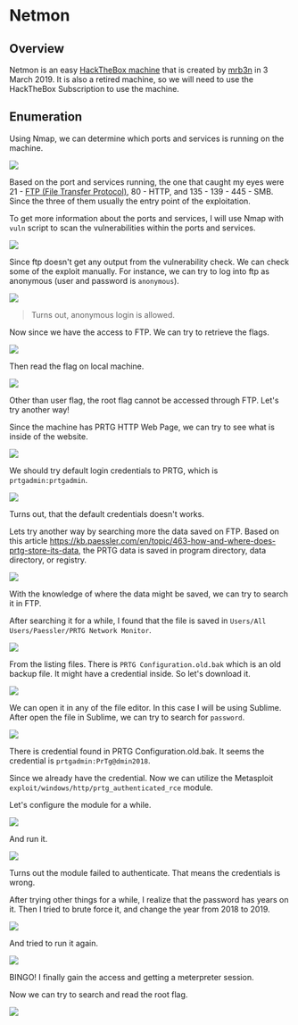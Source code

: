 # Netmon

## Overview

Netmon is an easy [HackTheBox machine](https://app.hackthebox.com/machines/Jerry) that is created by [mrb3n](https://app.hackthebox.com/users/2984) in 3 March 2019. It is also a retired machine, so we will need to use the HackTheBox Subscription to use the machine.

## Enumeration

Using Nmap, we can determine which ports and services is running on the machine.

![](Images/InitialScan.png)

Based on the port and services running, the one that caught my eyes were 21 - [FTP (File Transfer Protocol)](https://www.hostinger.com/tutorials/what-is-ftp), 80 - HTTP, and 135 - 139 - 445 - SMB. Since the three of them usually the entry point of the exploitation.

To get more information about the ports and services, I will use Nmap with `vuln` script to scan the vulnerabilities within the ports and services.

![](Images/VulnerabilityScan.png)

Since ftp doesn't get any output from the vulnerability check. We can check some of the exploit manually. For instance, we can try to log into ftp as anonymous (user and password is `anonymous`).

![](Images/FTPAnonymousLogin.png)

> Turns out, anonymous login is allowed.

Now since we have the access to FTP. We can try to retrieve the flags.

![](Images/DownloadUserFlag.png)

Then read the flag on local machine.

![](Images/UserFlag.png)

Other than user flag, the root flag cannot be accessed through FTP. Let's try another way!

Since the machine has PRTG HTTP Web Page, we can try to see what is inside of the website.

![](Images/NetmonWebpage.png)

We should try default login credentials to PRTG, which is `prtgadmin:prtgadmin`.

![](Images/TryToLogin.png)

Turns out, that the default credentials doesn't works.

Lets try another way by searching more the data saved on FTP. Based on this article https://kb.paessler.com/en/topic/463-how-and-where-does-prtg-store-its-data, the PRTG data is saved in program directory, data directory, or registry.

![](Images/HowPRTGStoredData.png)

With the knowledge of where the data might be saved, we can try to search it in FTP.

After searching it for a while, I found that the file is saved in `Users/All Users/Paessler/PRTG Network Monitor`.

![](Images/FindThePRTG.png)

From the listing files. There is `PRTG Configuration.old.bak` which is an old backup file. It might have a credential inside. So let's download it.

![](Images/DownloadOldBak.png)

We can open it in any of the file editor. In this case I will be using Sublime. After open the file in Sublime, we can try to search for `password`.

![](Images/CredentialFound.png)

There is credential found in PRTG Configuration.old.bak. It seems the credential is `prtgadmin:PrTg@dmin2018`.

Since we already have the credential. Now we can utilize the Metasploit `exploit/windows/http/prtg_authenticated_rce` module.

Let's configure the module for a while.

![](Images/ConfigureMetasploit1.png)

And run it.

![](Images/RunMetasploit1.png)

Turns out the module failed to authenticate. That means the credentials is wrong.

After trying other things for a while, I realize that the password has years on it. Then I tried to brute force it, and change the year from 2018 to 2019.

![](Images/ConfigureMetasploit2.png)

And tried to run it again.

![](Images/RunMetasploit2.png)

BINGO! I finally gain the access and getting a meterpreter session.

Now we can try to search and read the root flag.

![](Images/RootFlag.png)